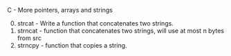 C - More pointers, arrays and strings

0. strcat - Write a function that concatenates two strings.
1. strncat - function that concatenates two strings, will use at most n bytes from src
2. strncpy - function that copies a string.

